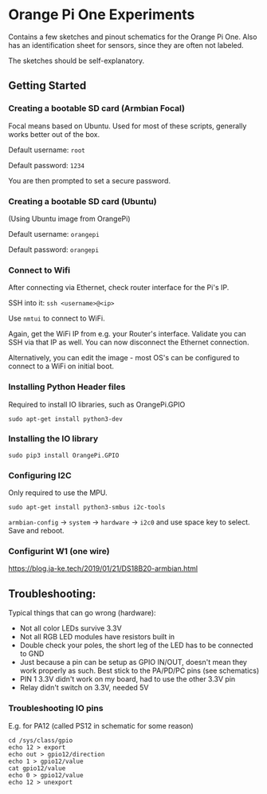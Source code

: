 # Orange Pi One Experiments

Contains a few sketches and pinout schematics for the Orange Pi One.
Also has an identification sheet for sensors, since they are often not labeled.

The sketches should be self-explanatory.

## Getting Started

### Creating a bootable SD card (Armbian Focal)

Focal means based on Ubuntu.
Used for most of these scripts, generally works better out of the box.

Default username: `root`

Default password: `1234` 

You are then prompted to set a secure password.

### Creating a bootable SD card (Ubuntu)

(Using Ubuntu image from OrangePi)

Default username: `orangepi`

Default password: `orangepi`

### Connect to Wifi

After connecting via Ethernet, check router interface for the Pi's IP.

SSH into it: `ssh <username>@<ip>`
 
Use `nmtui` to connect to WiFi.

Again, get the WiFi IP from e.g. your Router's interface.
Validate you can SSH via that IP as well.
You can now disconnect the Ethernet connection.
 
Alternatively, you can edit the image - most OS's can be configured to connect to a WiFi on initial boot.

### Installing Python Header files

Required to install IO libraries, such as OrangePi.GPIO

`sudo apt-get install python3-dev`

### Installing the IO library

`sudo pip3 install OrangePi.GPIO`

### Configuring I2C

Only required to use the MPU.
 
`sudo apt-get install python3-smbus i2c-tools`

`armbian-config` -> `system` -> `hardware` -> `i2c0` and use space key to select. Save and reboot.

### Configurint W1 (one wire)

https://blog.ja-ke.tech/2019/01/21/DS18B20-armbian.html

 ## Troubleshooting:
 
 Typical things that can go wrong (hardware):
 - Not all color LEDs survive 3.3V
 - Not all RGB LED modules have resistors built in
 - Double check your poles, the short leg of the LED has to be connected to GND
 - Just because a pin can be setup as GPIO IN/OUT, doesn't mean they work properly as such. Best stick to the PA/PD/PC pins (see schematics)
 - PIN 1 3.3V didn't work on my board, had to use the other 3.3V pin
 - Relay didn't switch on 3.3V, needed 5V
 
 ### Troubleshooting IO pins
 
E.g. for PA12 (called PS12 in schematic for some reason)

``` 
cd /sys/class/gpio
echo 12 > export
echo out > gpio12/direction
echo 1 > gpio12/value
cat gpio12/value
echo 0 > gpio12/value
echo 12 > unexport
```